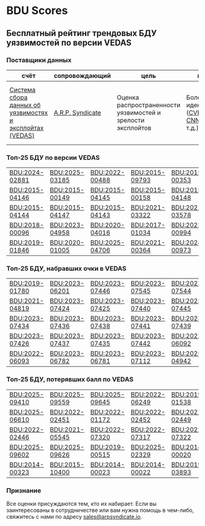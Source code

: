 
# BDU Scores
## Бесплатный рейтинг трендовых БДУ уязвимостей по версии VEDAS

### Поставщики данных
| счёт | cопровождающий | цель | покрытие | определение | частота |
| ----- | ---------- | ------- | -------- | ----------- | --------- |
| [Система сбора данных об уязвимостях и эксплойтах (VEDAS)](https://vedas.arpsyndicate.io) | [A.R.P. Syndicate](https://www.arpsyndicate.io) | Оценка распространенности уязвимостей и зрелости эксплойтов | Более 150 идентификаторов ([CVE](https://github.com/ARPSyndicate/cve-scores), [EUVD](https://github.com/ARPSyndicate/euvd-scores), [CNNVD](https://github.com/ARPSyndicate/cnnvd-scores), [BDU](https://github.com/ARPSyndicate/bdu-scores) и т.д.) | Аналитические данные с открытым исходным кодом (OSINT), полученные от [Exploit Observer](https://www.exploit.observer) | 12-16 часов |



<h3>Топ-25 БДУ по версии VEDAS</h3>

<table>
  <tr>
    <td><a href='https://vedas.arpsyndicate.io/?vuln=BDU:2024-02881'>BDU:2024-02881</a></td>
    <td><a href='https://vedas.arpsyndicate.io/?vuln=BDU:2025-03185'>BDU:2025-03185</a></td>
    <td><a href='https://vedas.arpsyndicate.io/?vuln=BDU:2022-00488'>BDU:2022-00488</a></td>
    <td><a href='https://vedas.arpsyndicate.io/?vuln=BDU:2015-09793'>BDU:2015-09793</a></td>
    <td><a href='https://vedas.arpsyndicate.io/?vuln=BDU:2015-00353'>BDU:2015-00353</a></td>
  </tr>
  <tr>
    <td><a href='https://vedas.arpsyndicate.io/?vuln=BDU:2015-04146'>BDU:2015-04146</a></td>
    <td><a href='https://vedas.arpsyndicate.io/?vuln=BDU:2015-00149'>BDU:2015-00149</a></td>
    <td><a href='https://vedas.arpsyndicate.io/?vuln=BDU:2015-04145'>BDU:2015-04145</a></td>
    <td><a href='https://vedas.arpsyndicate.io/?vuln=BDU:2015-00158'>BDU:2015-00158</a></td>
    <td><a href='https://vedas.arpsyndicate.io/?vuln=BDU:2015-04148'>BDU:2015-04148</a></td>
  </tr>
  <tr>
    <td><a href='https://vedas.arpsyndicate.io/?vuln=BDU:2015-04144'>BDU:2015-04144</a></td>
    <td><a href='https://vedas.arpsyndicate.io/?vuln=BDU:2015-04147'>BDU:2015-04147</a></td>
    <td><a href='https://vedas.arpsyndicate.io/?vuln=BDU:2015-04143'>BDU:2015-04143</a></td>
    <td><a href='https://vedas.arpsyndicate.io/?vuln=BDU:2021-03322'>BDU:2021-03322</a></td>
    <td><a href='https://vedas.arpsyndicate.io/?vuln=BDU:2021-03578'>BDU:2021-03578</a></td>
  </tr>
  <tr>
    <td><a href='https://vedas.arpsyndicate.io/?vuln=BDU:2018-00096'>BDU:2018-00096</a></td>
    <td><a href='https://vedas.arpsyndicate.io/?vuln=BDU:2023-04958'>BDU:2023-04958</a></td>
    <td><a href='https://vedas.arpsyndicate.io/?vuln=BDU:2020-04016'>BDU:2020-04016</a></td>
    <td><a href='https://vedas.arpsyndicate.io/?vuln=BDU:2017-01034'>BDU:2017-01034</a></td>
    <td><a href='https://vedas.arpsyndicate.io/?vuln=BDU:2023-00994'>BDU:2023-00994</a></td>
  </tr>
  <tr>
    <td><a href='https://vedas.arpsyndicate.io/?vuln=BDU:2019-01846'>BDU:2019-01846</a></td>
    <td><a href='https://vedas.arpsyndicate.io/?vuln=BDU:2020-01005'>BDU:2020-01005</a></td>
    <td><a href='https://vedas.arpsyndicate.io/?vuln=BDU:2025-04706'>BDU:2025-04706</a></td>
    <td><a href='https://vedas.arpsyndicate.io/?vuln=BDU:2021-00364'>BDU:2021-00364</a></td>
    <td><a href='https://vedas.arpsyndicate.io/?vuln=BDU:2024-00973'>BDU:2024-00973</a></td>
  </tr>
</table>


<h3>Топ-25 БДУ, набравших очки в VEDAS</h3>

<table>
  <tr>
    <td><a href='https://vedas.arpsyndicate.io/?vuln=BDU:2019-01780'>BDU:2019-01780</a></td>
    <td><a href='https://vedas.arpsyndicate.io/?vuln=BDU:2023-06201'>BDU:2023-06201</a></td>
    <td><a href='https://vedas.arpsyndicate.io/?vuln=BDU:2023-07446'>BDU:2023-07446</a></td>
    <td><a href='https://vedas.arpsyndicate.io/?vuln=BDU:2023-07545'>BDU:2023-07545</a></td>
    <td><a href='https://vedas.arpsyndicate.io/?vuln=BDU:2023-07544'>BDU:2023-07544</a></td>
  </tr>
  <tr>
    <td><a href='https://vedas.arpsyndicate.io/?vuln=BDU:2021-04819'>BDU:2021-04819</a></td>
    <td><a href='https://vedas.arpsyndicate.io/?vuln=BDU:2023-07424'>BDU:2023-07424</a></td>
    <td><a href='https://vedas.arpsyndicate.io/?vuln=BDU:2023-07425'>BDU:2023-07425</a></td>
    <td><a href='https://vedas.arpsyndicate.io/?vuln=BDU:2023-07440'>BDU:2023-07440</a></td>
    <td><a href='https://vedas.arpsyndicate.io/?vuln=BDU:2023-07445'>BDU:2023-07445</a></td>
  </tr>
  <tr>
    <td><a href='https://vedas.arpsyndicate.io/?vuln=BDU:2023-07434'>BDU:2023-07434</a></td>
    <td><a href='https://vedas.arpsyndicate.io/?vuln=BDU:2023-07436'>BDU:2023-07436</a></td>
    <td><a href='https://vedas.arpsyndicate.io/?vuln=BDU:2023-07438'>BDU:2023-07438</a></td>
    <td><a href='https://vedas.arpsyndicate.io/?vuln=BDU:2023-07441'>BDU:2023-07441</a></td>
    <td><a href='https://vedas.arpsyndicate.io/?vuln=BDU:2023-07439'>BDU:2023-07439</a></td>
  </tr>
  <tr>
    <td><a href='https://vedas.arpsyndicate.io/?vuln=BDU:2023-07426'>BDU:2023-07426</a></td>
    <td><a href='https://vedas.arpsyndicate.io/?vuln=BDU:2023-07437'>BDU:2023-07437</a></td>
    <td><a href='https://vedas.arpsyndicate.io/?vuln=BDU:2023-07435'>BDU:2023-07435</a></td>
    <td><a href='https://vedas.arpsyndicate.io/?vuln=BDU:2023-07442'>BDU:2023-07442</a></td>
    <td><a href='https://vedas.arpsyndicate.io/?vuln=BDU:2022-06092'>BDU:2022-06092</a></td>
  </tr>
  <tr>
    <td><a href='https://vedas.arpsyndicate.io/?vuln=BDU:2022-06093'>BDU:2022-06093</a></td>
    <td><a href='https://vedas.arpsyndicate.io/?vuln=BDU:2023-06782'>BDU:2023-06782</a></td>
    <td><a href='https://vedas.arpsyndicate.io/?vuln=BDU:2023-06781'>BDU:2023-06781</a></td>
    <td><a href='https://vedas.arpsyndicate.io/?vuln=BDU:2023-07112'>BDU:2023-07112</a></td>
    <td><a href='https://vedas.arpsyndicate.io/?vuln=BDU:2025-04942'>BDU:2025-04942</a></td>
  </tr>
</table>


<h3>Топ-25 БДУ, потерявших балл по VEDAS</h3>

<table>
  <tr>
    <td><a href='https://vedas.arpsyndicate.io/?vuln=BDU:2025-09410'>BDU:2025-09410</a></td>
    <td><a href='https://vedas.arpsyndicate.io/?vuln=BDU:2025-09559'>BDU:2025-09559</a></td>
    <td><a href='https://vedas.arpsyndicate.io/?vuln=BDU:2025-09645'>BDU:2025-09645</a></td>
    <td><a href='https://vedas.arpsyndicate.io/?vuln=BDU:2022-06249'>BDU:2022-06249</a></td>
    <td><a href='https://vedas.arpsyndicate.io/?vuln=BDU:2019-01538'>BDU:2019-01538</a></td>
  </tr>
  <tr>
    <td><a href='https://vedas.arpsyndicate.io/?vuln=BDU:2025-06610'>BDU:2025-06610</a></td>
    <td><a href='https://vedas.arpsyndicate.io/?vuln=BDU:2022-02451'>BDU:2022-02451</a></td>
    <td><a href='https://vedas.arpsyndicate.io/?vuln=BDU:2022-01172'>BDU:2022-01172</a></td>
    <td><a href='https://vedas.arpsyndicate.io/?vuln=BDU:2022-02452'>BDU:2022-02452</a></td>
    <td><a href='https://vedas.arpsyndicate.io/?vuln=BDU:2022-02449'>BDU:2022-02449</a></td>
  </tr>
  <tr>
    <td><a href='https://vedas.arpsyndicate.io/?vuln=BDU:2022-02446'>BDU:2022-02446</a></td>
    <td><a href='https://vedas.arpsyndicate.io/?vuln=BDU:2021-05545'>BDU:2021-05545</a></td>
    <td><a href='https://vedas.arpsyndicate.io/?vuln=BDU:2022-07320'>BDU:2022-07320</a></td>
    <td><a href='https://vedas.arpsyndicate.io/?vuln=BDU:2022-07317'>BDU:2022-07317</a></td>
    <td><a href='https://vedas.arpsyndicate.io/?vuln=BDU:2022-07322'>BDU:2022-07322</a></td>
  </tr>
  <tr>
    <td><a href='https://vedas.arpsyndicate.io/?vuln=BDU:2025-09602'>BDU:2025-09602</a></td>
    <td><a href='https://vedas.arpsyndicate.io/?vuln=BDU:2025-09626'>BDU:2025-09626</a></td>
    <td><a href='https://vedas.arpsyndicate.io/?vuln=BDU:2019-00515'>BDU:2019-00515</a></td>
    <td><a href='https://vedas.arpsyndicate.io/?vuln=BDU:2025-02329'>BDU:2025-02329</a></td>
    <td><a href='https://vedas.arpsyndicate.io/?vuln=BDU:2014-00020'>BDU:2014-00020</a></td>
  </tr>
  <tr>
    <td><a href='https://vedas.arpsyndicate.io/?vuln=BDU:2014-00323'>BDU:2014-00323</a></td>
    <td><a href='https://vedas.arpsyndicate.io/?vuln=BDU:2015-10400'>BDU:2015-10400</a></td>
    <td><a href='https://vedas.arpsyndicate.io/?vuln=BDU:2014-00023'>BDU:2014-00023</a></td>
    <td><a href='https://vedas.arpsyndicate.io/?vuln=BDU:2014-00022'>BDU:2014-00022</a></td>
    <td><a href='https://vedas.arpsyndicate.io/?vuln=BDU:2019-03893'>BDU:2019-03893</a></td>
  </tr>
</table>


### Признание
Все оценки присуждаются тем, кто их набирает.
Если вы заинтересованы в сотрудничестве или вам нужна помощь в чем-либо, свяжитесь с нами по адресу [sales@arpsyndicate.io](mailto:sales@arpsyndicate.io).

